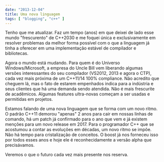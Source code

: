 ```yaml
---
date: "2013-12-04"
title: Uma nova linguagem
tags: [ "blogging", "c++" ]
---
```






Tenho que me atualizar. Faz um tempo (anos) em que deixei de lado esse mundo "frescurento" de C++2030 e me foquei única e exclusivamente em resolver problemas da melhor forma possível com o que a linguagem já tinha a oferecer em uma implementação estável de compilador e bibliotecas.

Agora o mundo está mudando. Para quem é do Universo Windows/Microsoft, a empresa do Uncle Bill vem liberando algumas versões interessantes do seu compilador (VS2012, 2013 e agora o CTP), cada vez mais próxima de um C++11/14 100% compliance. Não acredito que cheguem lá, mas o fato de estarem empenhados indica para a indústria e seus clientes que há uma demanda sendo atendida. Não é mais frescurite de acadêmicos. Algumas features ultra-novas começam a ser usadas e permitidas em projetos.

Estamos falando de uma nova linguagem que se forma com um novo ritmo. O padrão C++11 demorou "apenas" 2 anos para cair em nossas linhas de comando, há um patch já confirmado para o ano que vem e já existem menções para um novo release em 2017. Para o programador C++ que se acostumou a contar as evoluções em décadas, um novo ritmo se impõe. Não há tempo para cristalização de conceitos. O boost já nos forneceu isso por todos esses anos e hoje ele é reconhecidamente a versão alpha que precisávamos.

Veremos o que o futuro cada vez mais presente nos reserva.
